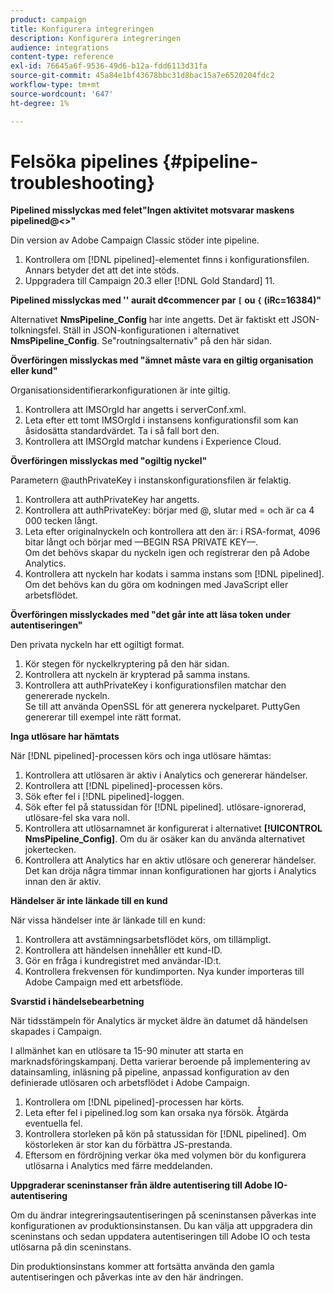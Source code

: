 ```yaml
---
product: campaign
title: Konfigurera integreringen
description: Konfigurera integreringen
audience: integrations
content-type: reference
exl-id: 76645a6f-9536-49d6-b12a-fdd6113d31fa
source-git-commit: 45a84e1bf43678bbc31d8bac15a7e6520204fdc2
workflow-type: tm+mt
source-wordcount: '647'
ht-degree: 1%

---
```


# Felsöka pipelines {#pipeline-troubleshooting}

**Pipelined misslyckas med felet&quot;Ingen aktivitet motsvarar maskens pipelined@&lt;>&quot;**

Din version av Adobe Campaign Classic stöder inte pipeline.

1. Kontrollera om [!DNL pipelined]-elementet finns i konfigurationsfilen. Annars betyder det att det inte stöds.
1. Uppgradera till Campaign 20.3 eller [!DNL Gold Standard] 11.

**Pipelined misslyckas med &#39;&#39; aurait d¢commencer par  `[` ou  `{` (iRc=16384)&quot;**

Alternativet **NmsPipeline_Config** har inte angetts. Det är faktiskt ett JSON-tolkningsfel.
Ställ in JSON-konfigurationen i alternativet **NmsPipeline_Config**. Se&quot;routningsalternativ&quot; på den här sidan.

**Överföringen misslyckas med &quot;ämnet måste vara en giltig organisation eller kund&quot;**

Organisationsidentifierarkonfigurationen är inte giltig.

1. Kontrollera att IMSOrgId har angetts i serverConf.xml.
1. Leta efter ett tomt IMSOrgId i instansens konfigurationsfil som kan åsidosätta standardvärdet. Ta i så fall bort den.
1. Kontrollera att IMSOrgId matchar kundens i Experience Cloud.

**Överföringen misslyckas med &quot;ogiltig nyckel&quot;**

Parametern @authPrivateKey i instanskonfigurationsfilen är felaktig.

1. Kontrollera att authPrivateKey har angetts.
1. Kontrollera att authPrivateKey: börjar med @, slutar med = och är ca 4 000 tecken långt.
1. Leta efter originalnyckeln och kontrollera att den är: i RSA-format, 4096 bitar långt och börjar med —BEGIN RSA PRIVATE KEY—.
   <br> Om det behövs skapar du nyckeln igen och registrerar den på Adobe Analytics.
1. Kontrollera att nyckeln har kodats i samma instans som [!DNL pipelined]. <br>Om det behövs kan du göra om kodningen med JavaScript eller arbetsflödet.

**Överföringen misslyckades med &quot;det går inte att läsa token under autentiseringen&quot;**

Den privata nyckeln har ett ogiltigt format.

1. Kör stegen för nyckelkryptering på den här sidan.
1. Kontrollera att nyckeln är krypterad på samma instans.
1. Kontrollera att authPrivateKey i konfigurationsfilen matchar den genererade nyckeln. <br>Se till att använda OpenSSL för att generera nyckelparet. PuttyGen genererar till exempel inte rätt format.

**Inga utlösare har hämtats**

När [!DNL pipelined]-processen körs och inga utlösare hämtas:

1. Kontrollera att utlösaren är aktiv i Analytics och genererar händelser.
1. Kontrollera att [!DNL pipelined]-processen körs.
1. Sök efter fel i [!DNL pipelined]-loggen.
1. Sök efter fel på statussidan för [!DNL pipelined]. utlösare-ignorerad, utlösare-fel ska vara noll.
1. Kontrollera att utlösarnamnet är konfigurerat i alternativet **[!UICONTROL NmsPipeline_Config]**. Om du är osäker kan du använda alternativet jokertecken.
1. Kontrollera att Analytics har en aktiv utlösare och genererar händelser. Det kan dröja några timmar innan konfigurationen har gjorts i Analytics innan den är aktiv.

**Händelser är inte länkade till en kund**

När vissa händelser inte är länkade till en kund:

1. Kontrollera att avstämningsarbetsflödet körs, om tillämpligt.
1. Kontrollera att händelsen innehåller ett kund-ID.
1. Gör en fråga i kundregistret med användar-ID:t.
1. Kontrollera frekvensen för kundimporten. Nya kunder importeras till Adobe Campaign med ett arbetsflöde.

**Svarstid i händelsebearbetning**

När tidsstämpeln för Analytics är mycket äldre än datumet då händelsen skapades i Campaign.

I allmänhet kan en utlösare ta 15-90 minuter att starta en marknadsföringskampanj. Detta varierar beroende på implementering av datainsamling, inläsning på pipeline, anpassad konfiguration av den definierade utlösaren och arbetsflödet i Adobe Campaign.

1. Kontrollera om [!DNL pipelined]-processen har körts.
1. Leta efter fel i pipelined.log som kan orsaka nya försök. Åtgärda eventuella fel.
1. Kontrollera storleken på kön på statussidan för [!DNL pipelined]. Om köstorleken är stor kan du förbättra JS-prestanda.
1. Eftersom en fördröjning verkar öka med volymen bör du konfigurera utlösarna i Analytics med färre meddelanden.

**Uppgraderar sceninstanser från äldre autentisering till Adobe IO-autentisering**

Om du ändrar integreringsautentiseringen på sceninstansen påverkas inte konfigurationen av produktionsinstansen. Du kan välja att uppgradera din sceninstans och sedan uppdatera autentiseringen till Adobe IO och testa utlösarna på din sceninstans.

Din produktionsinstans kommer att fortsätta använda den gamla autentiseringen och påverkas inte av den här ändringen.
